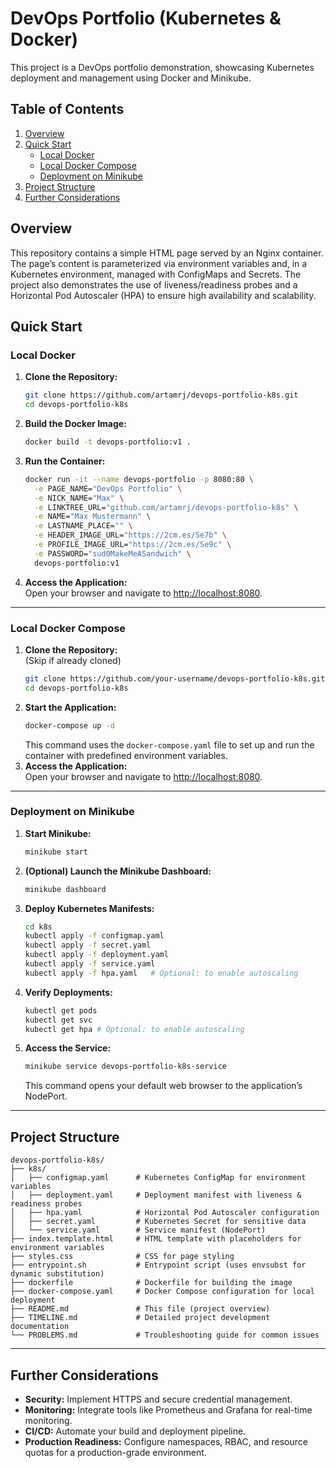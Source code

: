 # DevOps Portfolio (Kubernetes & Docker)

This project is a DevOps portfolio demonstration, showcasing Kubernetes deployment and management using Docker and Minikube.

## Table of Contents
1. [Overview](#overview)
2. [Quick Start](#quick-start)
   - [Local Docker](#local-docker)
   - [Local Docker Compose](#local-docker-compose)
   - [Deployment on Minikube](#deployment-on-minikube)
3. [Project Structure](#project-structure)
4. [Further Considerations](#further-considerations)


## Overview
This repository contains a simple HTML page served by an Nginx container. The page’s content is parameterized via environment variables and, in a Kubernetes environment, managed with ConfigMaps and Secrets. The project also demonstrates the use of liveness/readiness probes and a Horizontal Pod Autoscaler (HPA) to ensure high availability and scalability.

## Quick Start

### Local Docker
1. **Clone the Repository:**
   ```bash
   git clone https://github.com/artamrj/devops-portfolio-k8s.git
   cd devops-portfolio-k8s
   ```
2. **Build the Docker Image:**
   ```bash
   docker build -t devops-portfolio:v1 .
   ```

3. **Run the Container:**
   ```bash
   docker run -it --name devops-portfolio -p 8080:80 \
     -e PAGE_NAME="DevOps Portfolio" \
     -e NICK_NAME="Max" \
     -e LINKTREE_URL="github.com/artamrj/devops-portfolio-k8s" \
     -e NAME="Max Mustermann" \
     -e LASTNAME_PLACE="" \
     -e HEADER_IMAGE_URL="https://2cm.es/Se7b" \
     -e PROFILE_IMAGE_URL="https://2cm.es/Se9c" \
     -e PASSWORD="sud0MakeMeASandwich" \
     devops-portfolio:v1
   ```
4. **Access the Application:**  
   Open your browser and navigate to [http://localhost:8080](http://localhost:8080).

---

### Local Docker Compose
1. **Clone the Repository:**  
   (Skip if already cloned)
   ```bash
   git clone https://github.com/your-username/devops-portfolio-k8s.git
   cd devops-portfolio-k8s
   ```
2. **Start the Application:**
   ```bash
   docker-compose up -d
   ```
   This command uses the `docker-compose.yaml` file to set up and run the container with predefined environment variables.
3. **Access the Application:**  
   Open your browser and navigate to [http://localhost:8080](http://localhost:8080).

---

### Deployment on Minikube
1. **Start Minikube:**
   ```bash
   minikube start
   ```
2. **(Optional) Launch the Minikube Dashboard:**
   ```bash
   minikube dashboard
   ```
3. **Deploy Kubernetes Manifests:**
   ```bash
   cd k8s
   kubectl apply -f configmap.yaml
   kubectl apply -f secret.yaml
   kubectl apply -f deployment.yaml
   kubectl apply -f service.yaml
   kubectl apply -f hpa.yaml   # Optional: to enable autoscaling
   ```
4. **Verify Deployments:**
   ```bash
   kubectl get pods
   kubectl get svc
   kubectl get hpa # Optional: to enable autoscaling
   ```
5. **Access the Service:**
   ```bash
   minikube service devops-portfolio-k8s-service
   ```
   This command opens your default web browser to the application’s NodePort.

---

## Project Structure

```
devops-portfolio-k8s/
├── k8s/
│   ├── configmap.yaml      # Kubernetes ConfigMap for environment variables
│   ├── deployment.yaml     # Deployment manifest with liveness & readiness probes
│   ├── hpa.yaml            # Horizontal Pod Autoscaler configuration
│   ├── secret.yaml         # Kubernetes Secret for sensitive data
│   └── service.yaml        # Service manifest (NodePort)
├── index.template.html     # HTML template with placeholders for environment variables
├── styles.css              # CSS for page styling
├── entrypoint.sh           # Entrypoint script (uses envsubst for dynamic substitution)
├── dockerfile              # Dockerfile for building the image
├── docker-compose.yaml     # Docker Compose configuration for local deployment
├── README.md               # This file (project overview)
├── TIMELINE.md             # Detailed project development documentation
└── PROBLEMS.md             # Troubleshooting guide for common issues
```

---

## Further Considerations
- **Security:** Implement HTTPS and secure credential management.
- **Monitoring:** Integrate tools like Prometheus and Grafana for real-time monitoring.
- **CI/CD:** Automate your build and deployment pipeline.
- **Production Readiness:** Configure namespaces, RBAC, and resource quotas for a production-grade environment.